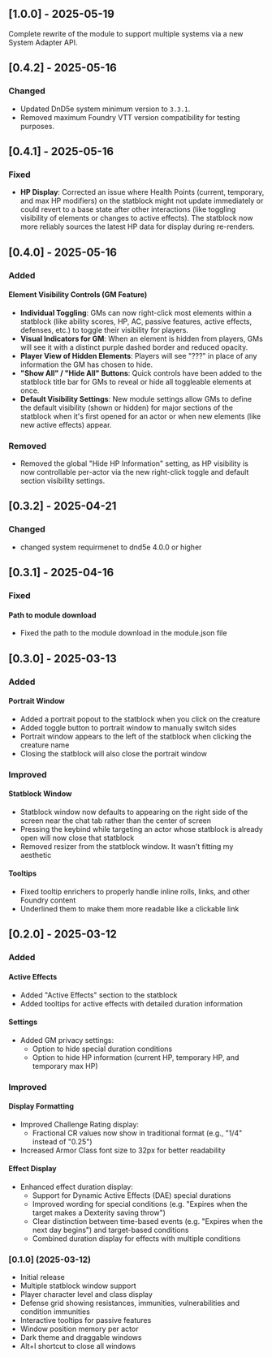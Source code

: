 ## [1.0.0] - 2025-05-19
Complete rewrite of the module to support multiple systems via a new System Adapter API.

## [0.4.2] - 2025-05-16

### Changed
- Updated DnD5e system minimum version to `3.3.1`.
- Removed maximum Foundry VTT version compatibility for testing purposes.

## [0.4.1] - 2025-05-16

### Fixed
- **HP Display**: Corrected an issue where Health Points (current, temporary, and max HP modifiers) on the statblock might not update immediately or could revert to a base state after other interactions (like toggling visibility of elements or changes to active effects). The statblock now more reliably sources the latest HP data for display during re-renders.

## [0.4.0] - 2025-05-16

### Added
#### Element Visibility Controls (GM Feature)
- **Individual Toggling**: GMs can now right-click most elements within a statblock (like ability scores, HP, AC, passive features, active effects, defenses, etc.) to toggle their visibility for players.
- **Visual Indicators for GM**: When an element is hidden from players, GMs will see it with a distinct purple dashed border and reduced opacity.
- **Player View of Hidden Elements**: Players will see "???" in place of any information the GM has chosen to hide.
- **"Show All" / "Hide All" Buttons**: Quick controls have been added to the statblock title bar for GMs to reveal or hide all toggleable elements at once.
- **Default Visibility Settings**: New module settings allow GMs to define the default visibility (shown or hidden) for major sections of the statblock when it's first opened for an actor or when new elements (like new active effects) appear.

### Removed
- Removed the global "Hide HP Information" setting, as HP visibility is now controllable per-actor via the new right-click toggle and default section visibility settings.

## [0.3.2] - 2025-04-21

### Changed
- changed system requirmenet to dnd5e 4.0.0 or higher

## [0.3.1] - 2025-04-16

### Fixed
#### Path to module download
- Fixed the path to the module download in the module.json file

## [0.3.0] - 2025-03-13

### Added
#### Portrait Window
- Added a portrait popout to the statblock when you click on the creature
- Added toggle button to portrait window to manually switch sides
- Portrait window appears to the left of the statblock when clicking the creature name
- Closing the statblock will also close the portrait window

### Improved
#### Statblock Window
- Statblock window now defaults to appearing on the right side of the screen near the chat tab rather than the center of screen
- Pressing the keybind while targeting an actor whose statblock is already open will now close that statblock
- Removed resizer from the statblock window. It wasn't fitting my aesthetic

#### Tooltips
- Fixed tooltip enrichers to properly handle inline rolls, links, and other Foundry content
- Underlined them to make them more readable like a clickable link

## [0.2.0] - 2025-03-12

### Added
#### Active Effects
- Added "Active Effects" section to the statblock
- Added tooltips for active effects with detailed duration information

#### Settings
- Added GM privacy settings:
  - Option to hide special duration conditions
  - Option to hide HP information (current HP, temporary HP, and temporary max HP)

### Improved
#### Display Formatting
- Improved Challenge Rating display:
  - Fractional CR values now show in traditional format (e.g., "1/4" instead of "0.25")
- Increased Armor Class font size to 32px for better readability

#### Effect Display
- Enhanced effect duration display:
  - Support for Dynamic Active Effects (DAE) special durations
  - Improved wording for special conditions (e.g. "Expires when the target makes a Dexterity saving throw")
  - Clear distinction between time-based events (e.g. "Expires when the next day begins") and target-based conditions
  - Combined duration display for effects with multiple conditions

### [0.1.0] (2025-03-12)

- Initial release
- Multiple statblock window support
- Player character level and class display
- Defense grid showing resistances, immunities, vulnerabilities and condition immunities
- Interactive tooltips for passive features
- Window position memory per actor
- Dark theme and draggable windows
- Alt+I shortcut to close all windows
